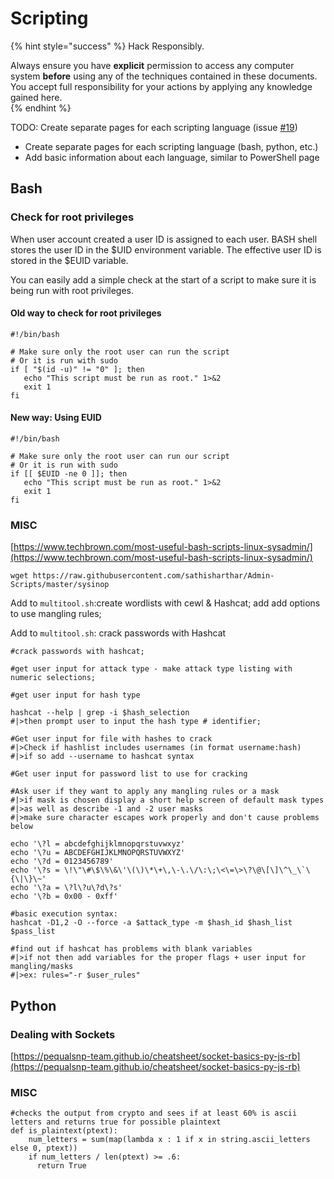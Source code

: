 # Scripting

{% hint style="success" %}
Hack Responsibly.

Always ensure you have **explicit** permission to access any computer system **before** using any of the techniques contained in these documents.  You accept full responsibility for your actions by applying any knowledge gained here.  
{% endhint %}

TODO: Create separate pages for each scripting language (issue [#19](https://github.com/zweilosec/Infosec-Notes/issues/19))
* Create separate pages for each scripting language (bash, python, etc.)
* Add basic information about each language, similar to PowerShell page

## Bash

### Check for root privileges

When user account created a user ID is assigned to each user. BASH shell stores the user ID in the $UID environment variable. The effective user ID is stored in the $EUID variable. 

You can easily add a simple check at the start of a script to make sure it is being run with root privileges.

#### Old way to check for root privileges

```text
#!/bin/bash

# Make sure only the root user can run the script
# Or it is run with sudo
if [ "$(id -u)" != "0" ]; then
   echo "This script must be run as root." 1>&2
   exit 1
fi
```

#### New way: Using EUID

```text
#!/bin/bash

# Make sure only the root user can run our script
# Or it is run with sudo
if [[ $EUID -ne 0 ]]; then
   echo "This script must be run as root." 1>&2
   exit 1
fi
```

### MISC

[https://www.techbrown.com/most-useful-bash-scripts-linux-sysadmin/](https://www.techbrown.com/most-useful-bash-scripts-linux-sysadmin/)

```text
wget https://raw.githubusercontent.com/sathisharthar/Admin-Scripts/master/sysinop
```

Add to `multitool.sh`:create wordlists with cewl & Hashcat; add add options to use mangling rules; 

Add to `multitool.sh`: crack passwords with Hashcat

```text
#crack passwords with hashcat; 

#get user input for attack type - make attack type listing with numeric selections;

#get user input for hash type 

hashcat --help | grep -i $hash_selection 
#|>then prompt user to input the hash type # identifier; 

#Get user input for file with hashes to crack
#|>Check if hashlist includes usernames (in format username:hash)
#|>if so add --username to hashcat syntax

#Get user input for password list to use for cracking

#Ask user if they want to apply any mangling rules or a mask
#|>if mask is chosen display a short help screen of default mask types
#|>as well as describe -1 and -2 user masks
#|>make sure character escapes work properly and don't cause problems below

echo '\?l = abcdefghijklmnopqrstuvwxyz'
echo '\?u = ABCDEFGHIJKLMNOPQRSTUVWXYZ'
echo '\?d = 0123456789'
echo '\?s = \!\"\#\$\%\&\'\(\)\*\+\,\-\.\/\:\;\<\=\>\?\@\[\]\^\_\`\{\|\}\~'
echo '\?a = \?l\?u\?d\?s'
echo '\?b = 0x00 - 0xff'

#basic execution syntax: 
hashcat -D1,2 -O --force -a $attack_type -m $hash_id $hash_list $pass_list

#find out if hashcat has problems with blank variables
#|>if not then add variables for the proper flags + user input for mangling/masks
#|>ex: rules="-r $user_rules"
```



## Python

### Dealing with Sockets

[https://pequalsnp-team.github.io/cheatsheet/socket-basics-py-js-rb](https://pequalsnp-team.github.io/cheatsheet/socket-basics-py-js-rb)

### MISC

```text
#checks the output from crypto and sees if at least 60% is ascii letters and returns true for possible plaintext
def is_plaintext(ptext):
    num_letters = sum(map(lambda x : 1 if x in string.ascii_letters else 0, ptext))
    if num_letters / len(ptext) >= .6:
      return True
```

